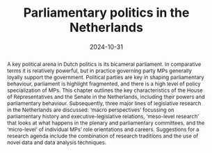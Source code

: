 ---
abstract: >-
  A key political arena in Dutch politics is its bicameral parliament. In comparative terms it is relatively powerful, but in practice governing party MPs generally loyally support the government. Political parties are key in shaping parliamentary behaviour, parliament is highlight fragmented, and there is a high level of policy specialization of MPs. This chapter outlines the key characteristics of the House of Representatives and the Senate in the Netherlands, including their powers and parliamentary behaviour. Subsequently, three major lines of legislative research in the Netherlands are discussed: ‘macro perspectives’ focussing on parliamentary history and executive-legislative relations, ‘meso-level research’ that looks at what happens in the plenary and parliamentary committees, and the ‘micro-level’ of individual MPs’ role orientations and careers. Suggestions for a research agenda include the combination of research traditions and the use of novel data and data analysis techniques.
authors:
  - admin
  - Cynthia van Vonno
date: '2024-10-31'
math: false
publication: 'In: De Lange, S. Louwerse, T.,  ''t Hart, P. & Van Ham, C. (Eds.) *The Oxford Handbook of Dutch Politics*. Oxford University Press, pp. 105-123'
title: Parliamentary politics in the Netherlands
doi: 10.1093/oxfordhb/9780198875499.013.7
selected: true
featured: true
projects: ['parliaments', 'dutch-politics']
publication_types:
  - '6'
links:
  - name: Google Books
    url: 'https://books.google.nl/books?id=E28lEQAAQBAJ&lpg=PA1&ots=bGaWv_yaiJ&lr&hl=nl&pg=PP1#v=onepage&q&f=false'
  - name: Publisher's website
    url: 'https://global.oup.com/academic/product/the-oxford-handbook-of-dutch-politics-9780198875499?q=the%20oxford%20handbook%20of%20dutch%20politics&cc=nl&lang=en'
image:
  placement: 1
  width: 50
  caption: "Cover"
  focal_point: "Right"
  preview_only: false
---